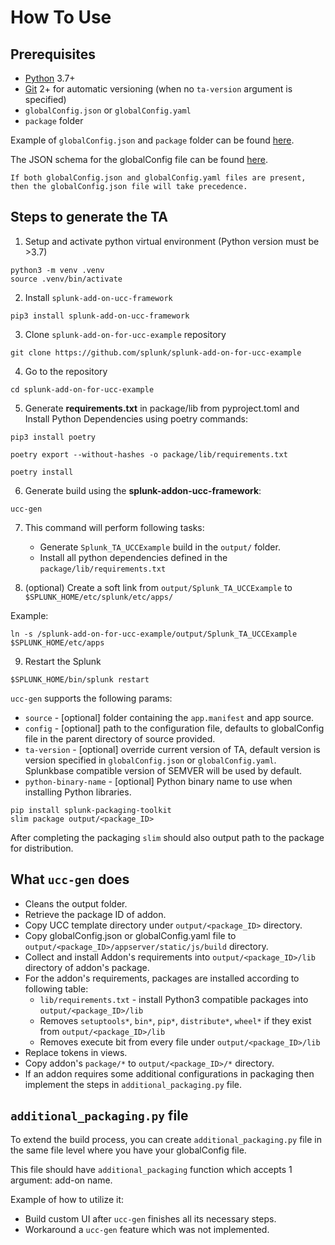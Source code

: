 # How To Use

## Prerequisites

-   [Python](https://www.python.org/downloads/) 3.7+
-   [Git](https://git-scm.com/downloads) 2+ for automatic versioning (when no `ta-version` argument is
    specified)
-   `globalConfig.json` or `globalConfig.yaml`
-   `package` folder

Example of `globalConfig.json` and `package` folder can be found [here](https://github.com/splunk/splunk-add-on-for-ucc-example).

The JSON schema for the globalConfig file can be found
[here](https://github.com/splunk/addonfactory-ucc-base-ui/blob/main/src/main/webapp/schema/schema.json).

```
If both globalConfig.json and globalConfig.yaml files are present, 
then the globalConfig.json file will take precedence.
```

## Steps to generate the TA

1. Setup and activate python virtual environment (Python version must be >3.7)
```
python3 -m venv .venv
source .venv/bin/activate
```

2. Install `splunk-add-on-ucc-framework`
```
pip3 install splunk-add-on-ucc-framework
```

3. Clone `splunk-add-on-for-ucc-example` repository
```
git clone https://github.com/splunk/splunk-add-on-for-ucc-example
```

4. Go to the repository
```
cd splunk-add-on-for-ucc-example
```

5. Generate **requirements.txt** in package/lib from pyproject.toml and Install Python Dependencies using poetry commands:
```
pip3 install poetry
```
```
poetry export --without-hashes -o package/lib/requirements.txt
```
```
poetry install
```

6. Generate build using the **splunk-addon-ucc-framework**:
```
ucc-gen
```

7. This command will perform following tasks:
    - Generate `Splunk_TA_UCCExample` build in the `output/` folder.
    - Install all python dependencies defined in the `package/lib/requirements.txt`

8. (optional) Create a soft link from `output/Splunk_TA_UCCExample` to `$SPLUNK_HOME/etc/splunk/etc/apps/`

Example:
```
ln -s /splunk-add-on-for-ucc-example/output/Splunk_TA_UCCExample $SPLUNK_HOME/etc/apps
```

9. Restart the Splunk
```
$SPLUNK_HOME/bin/splunk restart
```

`ucc-gen` supports the following params:

* `source` - [optional] folder containing the `app.manifest` and app 
    source.
* `config` - [optional] path to the configuration file, defaults to
    globalConfig file in the parent directory of source provided.
* `ta-version` - [optional] override current version of TA, default
    version is version specified in `globalConfig.json` or `globalConfig.yaml`. Splunkbase
    compatible version of SEMVER will be used by default.
* `python-binary-name` - [optional] Python binary name to use when
    installing Python libraries.

```
pip install splunk-packaging-toolkit
slim package output/<package_ID>
```

After completing the packaging `slim` should also output path to the
package for distribution.

## What `ucc-gen` does

* Cleans the output folder.
* Retrieve the package ID of addon.
* Copy UCC template directory under `output/<package_ID>` directory.
* Copy globalConfig.json or globalConfig.yaml file to
    `output/<package_ID>/appserver/static/js/build` directory.
* Collect and install Addon's requirements into
    `output/<package_ID>/lib` directory of addon's package.
* For the addon's requirements, packages are installed according to
    following table:
    * `lib/requirements.txt` - install Python3 compatible packages into
        `output/<package_ID>/lib`
    * Removes `setuptools*`, `bin*`, `pip*`, `distribute*`, `wheel*` if 
        they exist from `output/<package_ID>/lib`
    * Removes execute bit from every file under `output/<package_ID>/lib`
* Replace tokens in views.
* Copy addon's `package/*` to `output/<package_ID>/*` directory.
* If an addon requires some additional configurations in packaging
    then implement the steps in `additional_packaging.py` file.

## `additional_packaging.py` file

To extend the build process, you can create `additional_packaging.py` file in the same file level where you have your globalConfig file.

This file should have `additional_packaging` function which accepts 1 argument: add-on name.

Example of how to utilize it:

* Build custom UI after `ucc-gen` finishes all its necessary steps.
* Workaround a `ucc-gen` feature which was not implemented.
